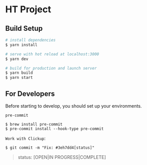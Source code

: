 # HT Project

## Build Setup

```bash
# install dependencies
$ yarn install

# serve with hot reload at localhost:3000
$ yarn dev

# build for production and launch server
$ yarn build
$ yarn start
```

## For Developers
Before starting to develop, you should set up your environments.

`pre-commit`
```
$ brew install pre-commit
$ pre-commit install --hook-type pre-commit
```

`Work with Clickup`:
```
$ git commit -m "Fix: #3eh7dd4[status]"
```
> status: [OPEN|IN PROGRESS|COMPLETE]
